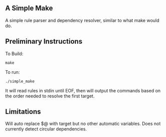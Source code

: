 A Simple Make
------------------------------------
A simple rule parser and dependency resolver, similar to what make would do.

Preliminary Instructions
----------------------------------
To Build:

```
make
```

To run:

```
./simple_make
```

It will read rules in  stdin until EOF, then will output the commands based on the order needed to resolve the first target. 

Limitations
------------------------------
Will auto replace $@ with target but no other automatic variables. Does not currently detect circular dependencies.
